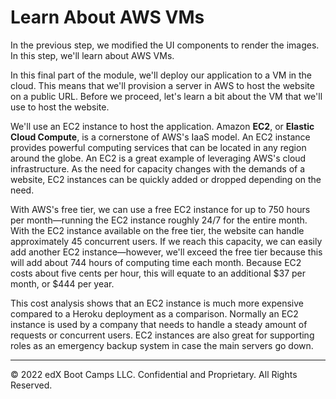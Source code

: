 # Learn About AWS VMs

In the previous step, we modified the UI components to render the images. In this step, we'll learn about AWS VMs.

In this final part of the module, we'll deploy our application to a VM in the cloud. This means that we'll provision a server in AWS to host the website on a public URL. Before we proceed, let's learn a bit about the VM that we'll use to host the website.

We'll use an EC2 instance to host the application. Amazon **EC2**, or **Elastic Cloud Compute**, is a cornerstone of AWS's IaaS model. An EC2 instance provides powerful computing services that can be located in any region around the globe. An EC2 is a great example of leveraging AWS's cloud infrastructure. As the need for capacity changes with the demands of a website, EC2 instances can be quickly added or dropped depending on the need.

With AWS's free tier, we can use a free EC2 instance for up to 750 hours per month—running the EC2 instance roughly 24/7 for the entire month. With the EC2 instance available on the free tier, the website can handle approximately 45 concurrent users. If we reach this capacity, we can easily add another EC2 instance—however, we'll exceed the free tier because this will add about 744 hours of computing time each month. Because EC2 costs about five cents per hour, this will equate to an additional $37 per month, or $444 per year.

This cost analysis shows that an EC2 instance is much more expensive compared to a Heroku deployment as a comparison. Normally an EC2 instance is used by a company that needs to handle a steady amount of requests or concurrent users. EC2 instances are also great for supporting roles as an emergency backup system in case the main servers go down.

---
© 2022 edX Boot Camps LLC. Confidential and Proprietary. All Rights Reserved.